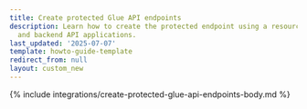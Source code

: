 ```yaml
---
title: Create protected Glue API endpoints
description: Learn how to create the protected endpoint using a resource for the Storefront
  and backend API applications.
last_updated: '2025-07-07'
template: howto-guide-template
redirect_from: null
layout: custom_new
---
```


{% include integrations/create-protected-glue-api-endpoints-body.md %}
